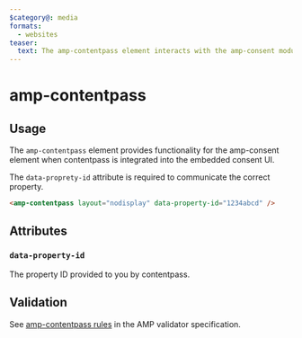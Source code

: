 ```yaml
---
$category@: media
formats:
  - websites
teaser:
  text: The amp-contentpass element interacts with the amp-consent module to allow contentpass integration
---
```


# amp-contentpass

## Usage

The `amp-contentpass` element provides functionality for the amp-consent element when contentpass is integrated into the embedded consent UI.

The `data-proprety-id` attribute is required to communicate the correct property.

```html
<amp-contentpass layout="nodisplay" data-property-id="1234abcd" />
```

## Attributes

### `data-property-id`

The property ID provided to you by contentpass.

## Validation

See [amp-contentpass rules](validator-amp-contentpass.protoascii) in the AMP validator specification.
